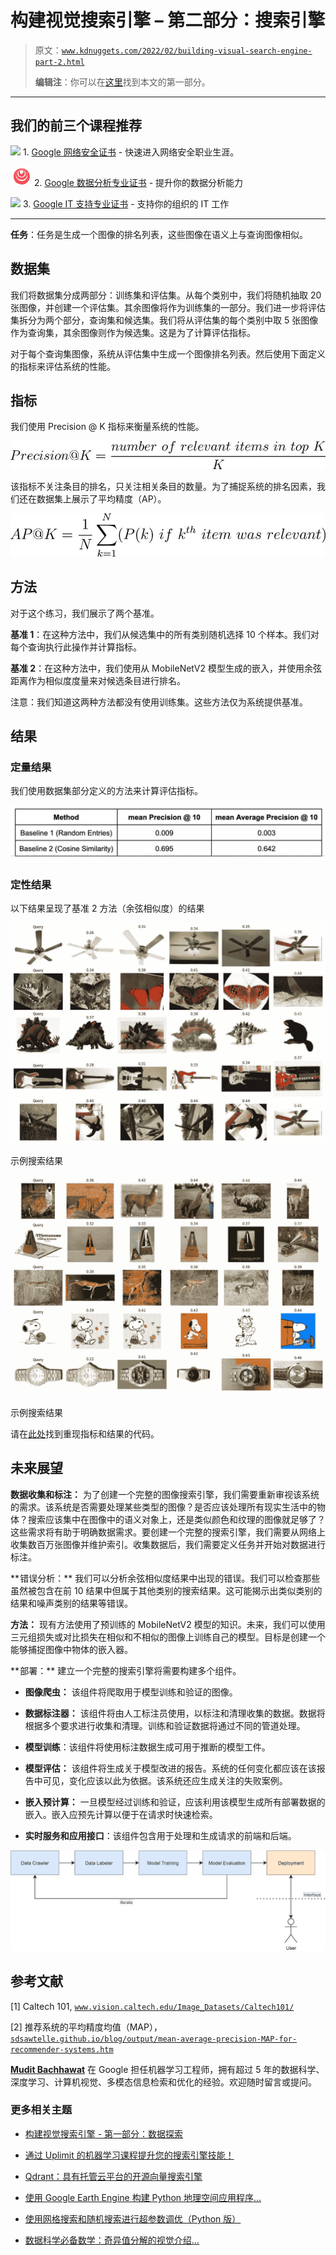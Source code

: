 # 构建视觉搜索引擎 – 第二部分：搜索引擎

> 原文：[`www.kdnuggets.com/2022/02/building-visual-search-engine-part-2.html`](https://www.kdnuggets.com/2022/02/building-visual-search-engine-part-2.html)
> 
> **编辑注**：你可以在[这里](https://www.kdnuggets.com/2022/02/building-visual-search-engine-part-1.html)找到本文的第一部分。

* * *

## 我们的前三个课程推荐

![](img/0244c01ba9267c002ef39d4907e0b8fb.png) 1\. [Google 网络安全证书](https://www.kdnuggets.com/google-cybersecurity) - 快速进入网络安全职业生涯。

![](img/e225c49c3c91745821c8c0368bf04711.png) 2\. [Google 数据分析专业证书](https://www.kdnuggets.com/google-data-analytics) - 提升你的数据分析能力

![](img/0244c01ba9267c002ef39d4907e0b8fb.png) 3\. [Google IT 支持专业证书](https://www.kdnuggets.com/google-itsupport) - 支持你的组织的 IT 工作

* * *

**任务**：任务是生成一个图像的排名列表，这些图像在语义上与查询图像相似。

## ****数据集****

我们将数据集分成两部分：训练集和评估集。从每个类别中，我们将随机抽取 20 张图像，并创建一个评估集。其余图像将作为训练集的一部分。我们进一步将评估集拆分为两个部分，查询集和候选集。我们将从评估集的每个类别中取 5 张图像作为查询集，其余图像则作为候选集。这是为了计算评估指标。

对于每个查询集图像，系统从评估集中生成一个图像排名列表。然后使用下面定义的指标来评估系统的性能。

## ****指标****

我们使用 Precision @ K 指标来衡量系统的性能。

![构建视觉搜索引擎 - 第二部分：搜索引擎](img/ecacb2ddf40649eab21e8273b7d8223b.png)

该指标不关注条目的排名，只关注相关条目的数量。为了捕捉系统的排名因素，我们还在数据集上展示了平均精度（AP）。

![构建视觉搜索引擎 - 第二部分：搜索引擎](img/f5f2afbb8c8477b3e700bc1ca5aa5e8d.png)

## ****方法****

对于这个练习，我们展示了两个基准。

**基准 1**：在这种方法中，我们从候选集中的所有类别随机选择 10 个样本。我们对每个查询执行此操作并计算指标。

**基准 2**：在这种方法中，我们使用从 MobileNetV2 模型生成的嵌入，并使用余弦距离作为相似度度量来对候选条目进行排名。

注意：我们知道这两种方法都没有使用训练集。这些方法仅为系统提供基准。

## ****结果****

### **定量结果**

我们使用数据集部分定义的方法来计算评估指标。

![构建视觉搜索引擎 - 第二部分：搜索引擎](img/6edafdc0fa801e4dc637b81754fe8838.png)

### **定性结果**

以下结果呈现了基准 2 方法（余弦相似度）的结果

![构建视觉搜索引擎 - 第二部分：搜索引擎](img/2983ecf874ba04552889d5a01297adfd.png)

示例搜索结果

![构建视觉搜索引擎 - 第二部分：搜索引擎](img/0923dfe0a1cc2646e27ea9398c492a33.png)

示例搜索结果

请在[此处](https://github.com/muditbac/caltech-search)找到重现指标和结果的代码。

## 未来展望

**数据收集和标注：** 为了创建一个完整的图像搜索引擎，我们需要重新审视该系统的需求。该系统是否需要处理某些类型的图像？是否应该处理所有现实生活中的物体？搜索应该集中在图像中的语义对象上，还是类似颜色和纹理的图像就足够了？这些需求将有助于明确数据需求。要创建一个完整的搜索引擎，我们需要从网络上收集数百万张图像并维护索引。收集数据后，我们需要定义任务并开始对数据进行标注。

** 错误分析：** 我们可以分析余弦相似度结果中出现的错误。我们可以检查那些虽然被包含在前 10 结果中但属于其他类别的搜索结果。这可能揭示出类似类别的结果和噪声类别的结果等错误。

**方法：** 现有方法使用了预训练的 MobileNetV2 模型的知识。未来，我们可以使用三元组损失或对比损失在相似和不相似的图像上训练自己的模型。目标是创建一个能够捕捉图像中物体的嵌入器。

** 部署：** 建立一个完整的搜索引擎将需要构建多个组件。

+   **图像爬虫：** 该组件将爬取用于模型训练和验证的图像。

+   **数据标注器：** 该组件将由人工标注员使用，以标注和清理收集的数据。数据将根据多个要求进行收集和清理。训练和验证数据将通过不同的管道处理。

+   **模型训练**：该组件将使用标注数据生成可用于推断的模型工件。

+   **模型评估：** 该组件将生成关于模型改进的报告。系统的任何变化都应该在该报告中可见，变化应该以此为依据。该系统还应生成关注的失败案例。

+   **嵌入预计算：** 一旦模型经过训练和验证，应该利用该模型生成所有部署数据的嵌入。嵌入应预先计算以便于在请求时快速检索。

+   **实时服务和应用接口**：该组件包含用于处理和生成请求的前端和后端。

![构建视觉搜索引擎 - 第二部分：搜索引擎](img/2ef582305ff797e5e409c939a606dcce.png)

## 参考文献

[1] Caltech 101, [`www.vision.caltech.edu/Image_Datasets/Caltech101/`](http://www.vision.caltech.edu/Image_Datasets/Caltech101/)

[2] 推荐系统的平均精度均值（MAP）， [`sdsawtelle.github.io/blog/output/mean-average-precision-MAP-for-recommender-systems.htm`](https://sdsawtelle.github.io/blog/output/mean-average-precision-MAP-for-recommender-systems.html)

**[Mudit Bachhawat](https://www.linkedin.com/in/muditbac/?originalSubdomain=in)** 在 Google 担任机器学习工程师，拥有超过 5 年的数据科学、深度学习、计算机视觉、多模态信息检索和优化的经验。欢迎随时留言或提问。

### 更多相关主题

+   [构建视觉搜索引擎 - 第一部分：数据探索](https://www.kdnuggets.com/2022/02/building-visual-search-engine-part-1.html)

+   [通过 Uplimit 的机器学习课程提升您的搜索引擎技能！](https://www.kdnuggets.com/2023/10/uplimit-elevate-your-search-engine-skills-search-with-ml-course)

+   [Qdrant：具有托管云平台的开源向量搜索引擎](https://www.kdnuggets.com/2023/02/qdrant-open-source-vector-search-engine-managed-cloud-platform.html)

+   [使用 Google Earth Engine 构建 Python 地理空间应用程序…](https://www.kdnuggets.com/2022/03/building-geospatial-application-python-google-earth-engine-greppo.html)

+   [使用网格搜索和随机搜索进行超参数调优（Python 版）](https://www.kdnuggets.com/2022/10/hyperparameter-tuning-grid-search-random-search-python.html)

+   [数据科学必备数学：奇异值分解的视觉介绍…](https://www.kdnuggets.com/2022/06/essential-math-data-science-visual-introduction-singular-value-decomposition.html)
